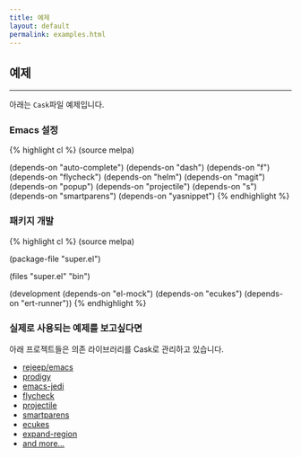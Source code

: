```yaml
---
title: 예제
layout: default
permalink: examples.html
---
```


## 예제

---

아래는 `Cask`파일 예제입니다.

### Emacs 설정

{% highlight cl %}
(source melpa)

(depends-on "auto-complete")
(depends-on "dash")
(depends-on "f")
(depends-on "flycheck")
(depends-on "helm")
(depends-on "magit")
(depends-on "popup")
(depends-on "projectile")
(depends-on "s")
(depends-on "smartparens")
(depends-on "yasnippet")
{% endhighlight %}

### 패키지 개발

{% highlight cl %}
(source melpa)

(package-file "super.el")

(files "super.el" "bin")

(development
 (depends-on "el-mock")
 (depends-on "ecukes")
 (depends-on "ert-runner"))
{% endhighlight %}

### 실제로 사용되는 예제를 보고싶다면

아래 프로젝트들은 의존 라이브러리를 Cask로 관리하고 있습니다.

* [rejeep/emacs](https://github.com/rejeep/emacs)
* [prodigy](https://github.com/rejeep/prodigy.el)
* [emacs-jedi](https://github.com/tkf/emacs-jedi)
* [flycheck](https://github.com/lunaryorn/flycheck)
* [projectile](https://github.com/bbatsov/projectile)
* [smartparens](https://github.com/Fuco1/smartparens)
* [ecukes](https://github.com/ecukes/ecukes)
* [expand-region](https://github.com/magnars/expand-region.el)
* [and more...](https://github.com/search?l=Emacs+Lisp&q=cask&ref=opensearch&type=Code)
